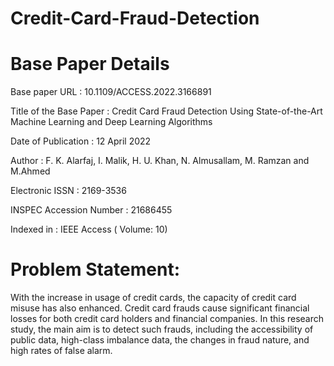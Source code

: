 # Credit-Card-Fraud-Detection
# Base Paper Details
Base paper URL : 10.1109/ACCESS.2022.3166891


Title of the Base Paper : Credit Card Fraud Detection Using State-of-the-Art Machine 
Learning and Deep Learning Algorithms 


Date of Publication : 12 April 2022


Author : F. K. Alarfaj, I. Malik, H. U. Khan, N. Almusallam, M. Ramzan 
and M.Ahmed


Electronic ISSN : 2169-3536


INSPEC Accession Number : 21686455 


Indexed in : IEEE Access ( Volume: 10)


# Problem Statement: 
With the increase in usage of credit cards, the capacity of credit card misuse has also enhanced.
Credit card frauds cause significant financial losses for both credit card holders and financial 
companies. In this research study, the main aim is to detect such frauds, including the accessibility of public 
data, high-class imbalance data, the changes in fraud nature, and high rates of false alarm. 

